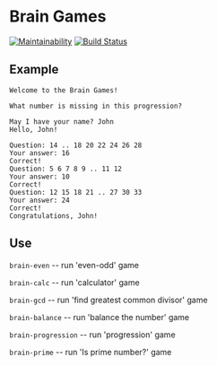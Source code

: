 # Brain Games
[![Maintainability](https://api.codeclimate.com/v1/badges/bacf98b84b031bd5dcae/maintainability)](https://codeclimate.com/github/cognitive-cake/project-lvl1-s220/maintainability) [![Build Status](https://travis-ci.org/cognitive-cake/project-lvl1-s220.svg?branch=master)](https://travis-ci.org/cognitive-cake/project-lvl1-s220)

## Example
```
Welcome to the Brain Games!

What number is missing in this progression?

May I have your name? John
Hello, John!

Question: 14 .. 18 20 22 24 26 28
Your answer: 16
Correct!
Question: 5 6 7 8 9 .. 11 12
Your answer: 10
Correct!
Question: 12 15 18 21 .. 27 30 33
Your answer: 24
Correct!
Congratulations, John!
```

## Use
`brain-even` -- run 'even-odd' game

`brain-calc` -- run 'calculator' game

`brain-gcd` -- run 'find greatest common divisor' game

`brain-balance` -- run 'balance the number' game

`brain-progression` -- run 'progression' game

`brain-prime` -- run 'Is prime number?' game
